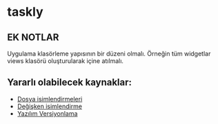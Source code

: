 # taskly

## EK NOTLAR

Uygulama klasörleme yapısının bir düzeni olmalı. Örneğin tüm widgetlar views klasörü oluşturularak içine atılmalı.

## Yararlı olabilecek kaynaklar:
- [Dosya isimlendirmeleri](https://www.verimix.com.tr/yazilimda-adlandirma-kurallari/#elementor-toc__heading-anchor-13)
- [Değişken isimlendirme](https://ibrahim-kurce.medium.com/yaz%C4%B1l%C4%B1mda-i%CC%87simlendirme-7fcc3d3d6965)
- [Yazılım Versiyonlama](https://hrzafer.com/yazilim-versiyon-numaralari)

